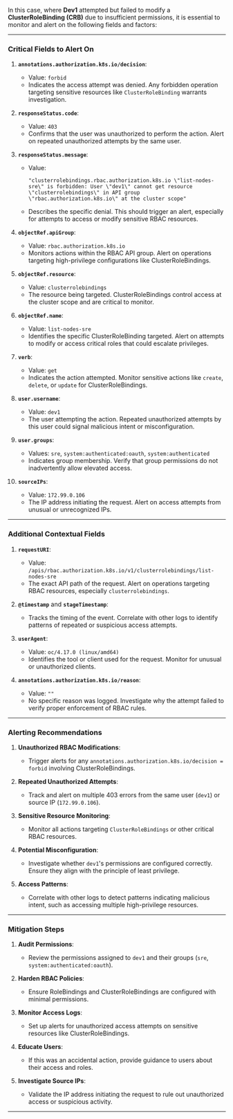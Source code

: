 In this case, where **Dev1** attempted but failed to modify a **ClusterRoleBinding (CRB)** due to insufficient permissions, it is essential to monitor and alert on the following fields and factors:

---

### **Critical Fields to Alert On**

1. **`annotations.authorization.k8s.io/decision`**:
   - Value: `forbid`
   - Indicates the access attempt was denied. Any forbidden operation targeting sensitive resources like `ClusterRoleBinding` warrants investigation.

2. **`responseStatus.code`**:
   - Value: `403`
   - Confirms that the user was unauthorized to perform the action. Alert on repeated unauthorized attempts by the same user.

3. **`responseStatus.message`**:
   - Value: 
     ```
     "clusterrolebindings.rbac.authorization.k8s.io \"list-nodes-sre\" is forbidden: User \"dev1\" cannot get resource \"clusterrolebindings\" in API group \"rbac.authorization.k8s.io\" at the cluster scope"
     ```
   - Describes the specific denial. This should trigger an alert, especially for attempts to access or modify sensitive RBAC resources.

4. **`objectRef.apiGroup`**:
   - Value: `rbac.authorization.k8s.io`
   - Monitors actions within the RBAC API group. Alert on operations targeting high-privilege configurations like ClusterRoleBindings.

5. **`objectRef.resource`**:
   - Value: `clusterrolebindings`
   - The resource being targeted. ClusterRoleBindings control access at the cluster scope and are critical to monitor.

6. **`objectRef.name`**:
   - Value: `list-nodes-sre`
   - Identifies the specific ClusterRoleBinding targeted. Alert on attempts to modify or access critical roles that could escalate privileges.

7. **`verb`**:
   - Value: `get`
   - Indicates the action attempted. Monitor sensitive actions like `create`, `delete`, or `update` for ClusterRoleBindings.

8. **`user.username`**:
   - Value: `dev1`
   - The user attempting the action. Repeated unauthorized attempts by this user could signal malicious intent or misconfiguration.

9. **`user.groups`**:
   - Values: `sre`, `system:authenticated:oauth`, `system:authenticated`
   - Indicates group membership. Verify that group permissions do not inadvertently allow elevated access.

10. **`sourceIPs`**:
    - Value: `172.99.0.106`
    - The IP address initiating the request. Alert on access attempts from unusual or unrecognized IPs.

---

### **Additional Contextual Fields**

1. **`requestURI`**:
   - Value: `/apis/rbac.authorization.k8s.io/v1/clusterrolebindings/list-nodes-sre`
   - The exact API path of the request. Alert on operations targeting RBAC resources, especially `clusterrolebindings`.

2. **`@timestamp`** and **`stageTimestamp`**:
   - Tracks the timing of the event. Correlate with other logs to identify patterns of repeated or suspicious access attempts.

3. **`userAgent`**:
   - Value: `oc/4.17.0 (linux/amd64)`
   - Identifies the tool or client used for the request. Monitor for unusual or unauthorized clients.

4. **`annotations.authorization.k8s.io/reason`**:
   - Value: `""`
   - No specific reason was logged. Investigate why the attempt failed to verify proper enforcement of RBAC rules.

---

### **Alerting Recommendations**

1. **Unauthorized RBAC Modifications**:
   - Trigger alerts for any `annotations.authorization.k8s.io/decision = forbid` involving ClusterRoleBindings.

2. **Repeated Unauthorized Attempts**:
   - Track and alert on multiple 403 errors from the same user (`dev1`) or source IP (`172.99.0.106`).

3. **Sensitive Resource Monitoring**:
   - Monitor all actions targeting `ClusterRoleBindings` or other critical RBAC resources.

4. **Potential Misconfiguration**:
   - Investigate whether `dev1`'s permissions are configured correctly. Ensure they align with the principle of least privilege.

5. **Access Patterns**:
   - Correlate with other logs to detect patterns indicating malicious intent, such as accessing multiple high-privilege resources.

---

### **Mitigation Steps**

1. **Audit Permissions**:
   - Review the permissions assigned to `dev1` and their groups (`sre`, `system:authenticated:oauth`).

2. **Harden RBAC Policies**:
   - Ensure RoleBindings and ClusterRoleBindings are configured with minimal permissions.

3. **Monitor Access Logs**:
   - Set up alerts for unauthorized access attempts on sensitive resources like ClusterRoleBindings.

4. **Educate Users**:
   - If this was an accidental action, provide guidance to users about their access and roles.

5. **Investigate Source IPs**:
   - Validate the IP address initiating the request to rule out unauthorized access or suspicious activity.

---

